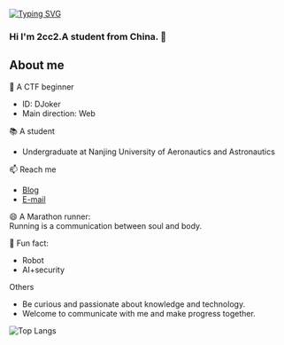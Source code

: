 [![Typing SVG](https://readme-typing-svg.demolab.com?font=Fira+Code&pause=1000&center=%E5%81%87&vCenter=%E5%81%87&repeat=%E7%9C%9F&random=%E5%81%87&width=435&lines=Love+Wins+All)](https://git.io/typing-svg)

### Hi I'm 2cc2.A student from China. 👋

<!--
**2cc2/2cc2** is a ✨ _special_ ✨ repository because its `README.md` (this file) appears on your GitHub profile.

Here are some ideas to get you started:

- 🔭 I’m currently working on ...
- 🌱 I’m currently learning ...
- 👯 I’m looking to collaborate on ...
- 🤔 I’m looking for help with ...
- 💬 Ask me about ...
- 📫 How to reach me: ...
- 😄 Pronouns: ...
- ⚡ Fun fact: ...
-->
About me
---
💬 A CTF beginner
- ID: DJoker
- Main direction: Web
 
📚 A student
- Undergraduate at Nanjing University of Aeronautics and Astronautics

📫 Reach me  
- [Blog](https://2cc2.github.io/)  
- [E-mail](beibeiCao16@163.com)   

😄 A Marathon runner:  
Running is a communication between soul and body.   

🔭 Fun fact:  
- Robot  
- AI+security

Others  
- Be curious and passionate about knowledge and technology.  
- Welcome to communicate with me and make progress together.
  
![Top Langs](https://github-readme-stats.vercel.app/api/top-langs/?username=2cc2&layout=compact)



